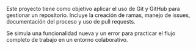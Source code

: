 Este proyecto tiene como objetivo aplicar el uso de Git y GitHub para gestionar un repositorio.
Incluye la creación de ramas, manejo de issues, documentación del proceso y uso de pull requests.

Se simula una funcionalidad nueva y un error para practicar el flujo completo de trabajo en un entorno colaborativo.

